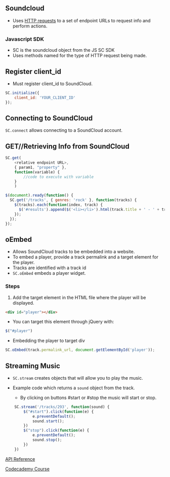 ## Soundcloud

* Uses [HTTP requests](web-dev.md#HTTP-Requests) to a set of endpoint URLs to request info and perform actions.

### Javascript SDK

* SC is the soundcloud object from the JS SC SDK
* Uses methods named for the type of HTTP request being made.

## Register client_id
* Must register client_id to SoundCloud.
```js
SC.initialize({
    client_id: 'YOUR_CLIENT_ID'
});
```

## Connecting to SoundCloud
`SC.connect` allows connecting to a SoundCloud account.

## GET//Retrieving Info from SoundCloud
```js
SC.get(
    <relative endpoint URL>,
    { param1, "property" },
    function(variable) {
        //code to execute with variable
    }
    )
```

```js
$(document).ready(function() {
  SC.get('/tracks', { genres: 'rock' }, function(tracks) {
    $(tracks).each(function(index, track) {
      $('#results').append($('<li></li>').html(track.title + ' - ' + track.genre));
    });
  });
});
```

## oEmbed

* Allows SoundCloud tracks to be embedded into a website.
* To embed a player, provide a track permalink and a target element for the player.
* Tracks are identified with a track id
* `SC.oEmbed` embeds a player widget.

### Steps
1. Add the target element in the HTML file where the player will be displayed.
```html
<div id="player"></div>
```
* You can target this element through jQuery with:
```js
$("#player")
```
* Embedding the player to target div
```js
SC.oEmbed(track.permalink_url, document.getElementById('player'));
```

## Streaming Music
* `SC.stream` creates objects that will allow you to play the music.

* Example code which returns a `sound` object from the track.
  * By clicking on buttons #start or #stop the music will start or stop.
```js
    SC.stream('/tracks/293', function(sound) {
        $("#start").click(function(e) {
            e.preventDefault();
            sound.start();
        })
        $("stop").click(function(e) {
            e.preventDefault();
            sound.stop();        
        })
    })
```

[API Reference](https://developers.soundcloud.com/docs/api/html5-widget#api)

[Codecademy Course](https://www.codecademy.com/courses/javascript-intermediate-en-txGOj/0/1)